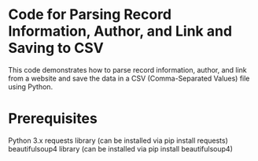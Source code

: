 # Code for Parsing Record Information, Author, and Link and Saving to CSV

This code demonstrates how to parse record information, author, and link from a website and save the data in a CSV (Comma-Separated Values) file using Python.

# Prerequisites
Python 3.x
requests library (can be installed via pip install requests)
beautifulsoup4 library (can be installed via pip install beautifulsoup4)
